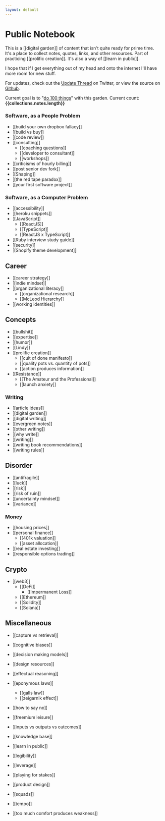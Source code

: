 ```yaml
---
layout: default
---
```


# Public Notebook

This is a [[digital garden]] of content that isn't quite ready for prime time. It's a place to collect notes, quotes, links, and other resources. Part of practicing [[prolific creation]]. It's also a way of [[learn in public]].

I hope that if I get everything out of my head and onto the internet I'll have more room for new stuff.

For updates, check out the [Update Thread](https://twitter.com/GSto/status/1410238607684780032) on Twitter, or view the source on [Github](https://github.com/GSto/digital-garden).

Current goal is to "[do 100 things](https://www.visakanv.com/blog/100-2/)" with this garden. Current count: **{{collections.notes.length}}**

### Software, as a People Problem

- [[build your own dropbox fallacy]]
- [[build vs buy]]
- [[code review]]
- [[consulting]]
  - [[coaching questions]]
  - [[developer to consultant]]
  - [[workshops]]
- [[criticisms of hourly billing]]
- [[post senior dev fork]]
- [[Shaping]]
- [[the red tape paradox]]
- [[your first software project]]

### Software, as a Computer Problem

- [[accessibility]]
- [[heroku snippets]]
- [[JavaScript]]
  - [[ReactJS]]
  - [[TypeScript]]
  - [[ReactJS x TypeScript]]
- [[Ruby interview study guide]]
- [[security]]
- [[Shopify theme development]]

## Career

- [[career strategy]]
- [[indie mindset]]
- [[organizational literacy]]
  - [[organizational research]]
  - [[McLeod Hierarchy]]
- [[working identities]]
## Concepts

- [[bullshit]]
- [[expertise]]
- [[humor]]
- [[Lindy]]
- [[prolific creation]]
  - [[cult of done manifesto]]
  - [[quality pots vs. quantity of pots]]
  - [[action produces information]]
- [[Resistance]]
  - [[The Amateur and the Professional]]
  - [[launch anxiety]]

### Writing

- [[article ideas]]
- [[digital garden]]
- [[digital writing]]
- [[evergreen notes]]
- [[other writing]]
- [[why write]]
- [[writing]]
- [[writing book recommendations]]
- [[writing rules]]

## Disorder

- [[antifragile]]
- [[luck]]
- [[risk]]
- [[risk of ruin]]
- [[uncertainty mindset]]
- [[variance]]

### Money

- [[housing prices]]
- [[personal finance]]
  - [[401k valuation]]
  - [[asset allocation]]
- [[real estate investing]]
- [[responsible options trading]]

## Crypto

- [[web3]]
  - [[DeFi]]
    - [[Impermanent Loss]]
  - [[Ethereum]]
  - [[Solidity]]
  - [[Solana]]

## Miscellaneous

- [[capture vs retrieval]]

- [[cognitive biases]]
- [[decision making models]]
- [[design resources]]
- [[effectual reasoning]]
- [[eponymous laws]]
  - [[galls law]]
  - [[zeigarnik effect]]
- [[how to say no]]
- [[freemium leisure]]
- [[inputs vs outputs vs outcomes]]
- [[knowledge base]]
- [[learn in public]]
- [[legibility]]
- [[leverage]]
- [[playing for stakes]]
- [[product design]]
- [[squads]]
- [[tempo]]
- [[too much comfort produces weakness]]

